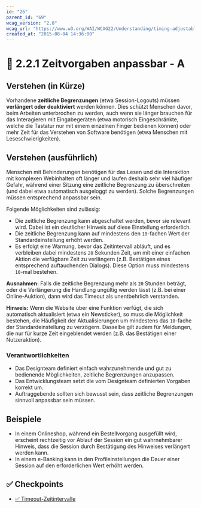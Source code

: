 ```yaml
---
id: "26"
parent_id: "69"
wcag_version: "2.0"
wcag_url: "https://www.w3.org/WAI/WCAG22/Understanding/timing-adjustable.html"
created_at: "2015-08-04 14:36:00"
---
```


# 📜 2.2.1 Zeitvorgaben anpassbar - A

## Verstehen (in Kürze)

Vorhandene **zeitliche Begrenzungen** (etwa Session-Logouts) müssen **verlängert oder deaktiviert** werden können. Dies schützt Menschen davor, beim Arbeiten unterbrochen zu werden, auch wenn sie länger brauchen für das Interagieren mit Eingabegeräten (etwa motorisch Eingeschränkte, welche die Tastatur nur mit einem einzelnen Finger bedienen können) oder mehr Zeit für das Verstehen von Software benötigen (etwa Menschen mit Leseschwierigkeiten).

## Verstehen (ausführlich)

Menschen mit Behinderungen benötigen für das Lesen und die Interaktion mit komplexen Webinhalten oft länger und laufen deshalb sehr viel häufiger Gefahr, während einer Sitzung eine zeitliche Begrenzung zu überschreiten (und dabei etwa automatisch ausgeloggt zu werden). Solche Begrenzungen müssen entsprechend anpassbar sein.

Folgende Möglichkeiten sind zulässig:

- Die zeitliche Begrenzung kann abgeschaltet werden, bevor sie relevant wird. Dabei ist ein deutlicher Hinweis auf diese Einstellung erforderlich.
- Die zeitliche Begrenzung kann auf mindestens den `10`-fachen Wert der Standardeinstellung erhöht werden.
- Es erfolgt eine Warnung, bevor das Zeitintervall abläuft, und es verbleiben dabei mindestens `20` Sekunden Zeit, um mit einer einfachen Aktion die verfügbare Zeit zu verlängern (z.B. Bestätigen eines entsprechend auftauchenden Dialogs). Diese Option muss mindestens `10`-mal bestehen.

**Ausnahmen:** Falls die zeitliche Begrenzung mehr als `20` Stunden beträgt, oder die Verlängerung die Handlung ungültig werden lässt (z.B. bei einer Online-Auktion), dann wird das Timeout als unentbehrlich verstanden.

**Hinweis:** Wenn die Website über eine Funktion verfügt, die sich automatisch aktualisiert (etwa ein Newsticker), so muss die Möglichkeit bestehen, die Häufigkeit der Aktualisierungen um mindestens das `10`-fache der Standardeinstellung zu verzögern. Dasselbe gilt zudem für Meldungen, die nur für kurze Zeit eingeblendet werden (z.B. das Bestätigen einer Nutzeraktion).

### Verantwortlichkeiten

- Das Designteam definiert einfach wahrzunehmende und gut zu bedienende Möglichkeiten, zeitliche Begrenzungen anzupassen.
- Das Entwicklungsteam setzt die vom Designteam definierten Vorgaben korrekt um.
- Auftraggebende sollten sich bewusst sein, dass zeitliche Begrenzungen sinnvoll anpassbar sein müssen.

## Beispiele

- In einem Onlineshop, während ein Bestellvorgang ausgefüllt wird, erscheint rechtzeitig vor Ablauf der Session ein gut wahrnehmbarer Hinweis, dass die Session durch Bestätigung des Hinweises verlängert werden kann.
- In einem e-Banking kann in den Profileinstellungen die Dauer einer Session auf den erforderlichen Wert erhöht werden.

## ✅ Checkpoints

- [✅ Timeout-Zeitintervalle](timeout-zeitintervalle)
